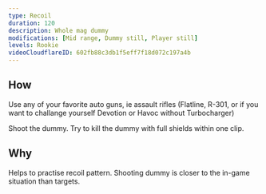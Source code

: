 ```yaml
---
type: Recoil
duration: 120
description: Whole mag dummy
modifications: [Mid range, Dummy still, Player still]
levels: Rookie
videoCloudflareID: 602fb88c3db1f5eff7f18d072c197a4b
---
```


## How

Use any of your favorite auto guns, ie assault rifles (Flatline, R-301, or if you want to challange yourself Devotion or Havoc without Turbocharger)

Shoot the dummy. Try to kill the dummy with full shields within one clip.

## Why

Helps to practise recoil pattern. Shooting dummy is closer to the in-game situation than targets.
